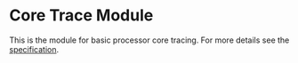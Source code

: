 # Core Trace Module

This is the module for basic processor core tracing. For more details
see the [specification].

[specification]: ../../../../../doc/ctm/specification.md
